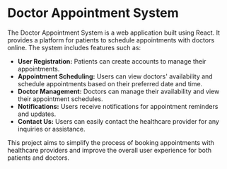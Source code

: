 # Doctor Appointment System

The Doctor Appointment System is a web application built using React. It provides a platform for patients to schedule appointments with doctors online. The system includes features such as:

- **User Registration:** Patients can create accounts to manage their appointments.
- **Appointment Scheduling:** Users can view doctors' availability and schedule appointments based on their preferred date and time.
- **Doctor Management:** Doctors can manage their availability and view their appointment schedules.
- **Notifications:** Users receive notifications for appointment reminders and updates.
- **Contact Us:** Users can easily contact the healthcare provider for any inquiries or assistance.

This project aims to simplify the process of booking appointments with healthcare providers and improve the overall user experience for both patients and doctors.
